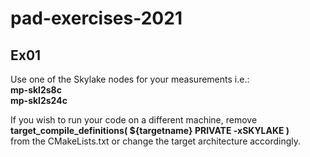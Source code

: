 # pad-exercises-2021
## Ex01
Use one of the Skylake nodes for your measurements i.e.:  
**mp-skl2s8c**  
**mp-skl2s24c**   

If you wish to run your code on a different machine, remove   
**target_compile_definitions( ${targetname} PRIVATE -xSKYLAKE )**  
from the CMakeLists.txt or change the target architecture accordingly.
